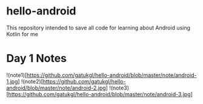 # hello-android
This repository intended to save all code for learning about Android using Kotlin for me 

# Day 1 Notes
!(note1)[https://github.com/gatukgl/hello-android/blob/master/note/android-1.jpg]
!(note2)[https://github.com/gatukgl/hello-android/blob/master/note/android-2.jpg]
!(note3)[https://github.com/gatukgl/hello-android/blob/master/note/android-3.jpg]

